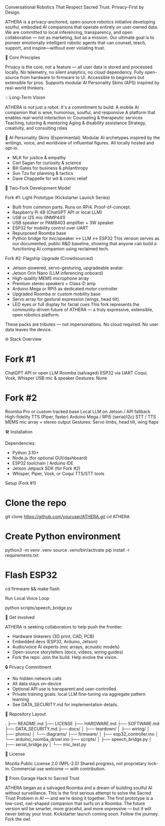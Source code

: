 Conversational Robotics That Respect Sacred Trust. Privacy-First by Design.

ATHERA is a privacy-anchored, open-source robotics initiative developing soulful, embodied AI companions that operate entirely on user-owned data. We are committed to local inferencing, transparency, and open collaboration — not as marketing, but as a mission. Our ultimate goal is to pioneer emotionally intelligent robotic agents that can counsel, teach, support, and inspire—without ever violating trust.


🧭 Core Principles

Privacy is the core, not a feature — all user data is stored and processed locally. No telemetry, no silent analytics, no cloud dependency. Fully open-source from hardware to firmware to UI. 
Accessible to beginners but extensible for pros. Supports modular AI Personality Skins (APS) inspired by real-world thinkers.

💡 Long-Term Vision

ATHERA is not just a robot. It's a commitment to build: 
A mobile AI companion that is wise, humorous, soulful, and responsive
A platform that enables real-world interaction in:
Counseling & therapeutic services
Teaching, tutoring & mentoring
Aging & disability assistance
Strategy, creativity, and consulting roles

🧠 AI Personality Skins (Experimental):  Modular AI archetypes inspired by the writings, voice, and worldview of influential figures. All locally hosted and opt-in.

- MLK for justice & empathy
- Carl Sagan for curiosity & science
- Bill Gates for business & philanthropy
- Sun Tzu for planning & tactics
- Dave Chappelle for wit & comic relief

🔀 Two-Fork Development Model

Fork #1: Light Prototype (Kickstarter Launch Series)
- Built from common parts. Runs on RPi4. Proof-of-concept.
- Raspberry Pi 4B (ChatGPT API or local LLM)
- USB or I2S mic (INMP441)
- USB speaker or PAM8403 amplifier + 3W speaker
- ESP32 for mobility control over UART
- Repurposed Roomba base
- Python bridge for mic/speaker ↔ LLM ↔ ESP32 This version serves as our documented, public R&D baseline, showing that anyone can build a functioning AI companion using reclaimed tech.

Fork #2: Flagship Upgrade (Crowdsourced)
- Jetson-powered, servo-gesturing, upgradeable avatar.
- Jetson Orin Nano (LLM inferencing onboard)
- High-quality MEMS microphone array
- Premium stereo speakers + Class-D amp
- Arduino Mega or RPi5 as dedicated motor controller
- Upgraded Roomba or custom mobility base
- Servo array for gestural expression (wings, head tilt)
- LED eyes or full display for facial cues This fork represents the community-driven future of ATHERA — a truly expressive, extensible, open robotics platform.

These packs are tributes — not impersonations. No cloud required. No user data leaves the device.

🌐 Stack Overview

# Fork #1
ChatGPT API or open LLM
Roomba (salvaged)
ESP32 via UART
Coqui, Vosk, Whisper
USB mic & speaker
Gestures: None

# Fork #2
Roomba Pro or custom tracked base
Local LLM on Jetson / API fallback
High-fidelity TTS (Piper, faster)
Arduino Mega / RPi5 (serial/i2c)
STT / TTS
MEMS mic array + stereo output
Gestures: Servo limbs, head tilt, wing flaps


🛠️ Installation

Dependencies:
- Python 3.10+
- Node.js (for optional GUI/dashboard)
- ESP32 toolchain / Arduino IDE
- Jetson Jetpack SDK (for Fork #2)
- Whisper, Piper, Vosk, or Coqui TTS/STT tools

Setup (Fork #1)

# Clone the repo
git clone https://github.com/youruser/ATHERA.git
cd ATHERA

# Create Python environment
python3 -m venv .venv
source .venv/bin/activate
pip install -r requirements.txt

# Flash ESP32
cd firmware && make flash

Run Local Voice Loop

python scripts/speech_bridge.py

🚀 Get Involved

ATHERA is seeking collaborators to help push the frontier:

- Hardware tinkerers (3D print, CAD, PCB)
- Embedded devs (ESP32, Arduino, Jetson)
- Audio/voice AI experts (mic arrays, acoustic models)
- Open-source storytellers (docs, videos, wiring guides)
- Fork the repo. Join the build. Help evolve the vision.

🔒 Privacy Commitment

- No hidden network calls
- All data stays on-device
- Optional API use is transparent and user-controlled
- Private training goals: local LLM fine-tuning via aggregate pattern learning
- See DATA_SECURITY.md for implementation details.

📁 Repository Layout

.
├── README.md
├── LICENSE
├── HARDWARE.md
├── SOFTWARE.md
├── DATA_SECURITY.md
├── docs/
│   ├── teardown/
│   ├── wiring/
│   ├── photos/
│   └── diagrams/
├── firmware/
│   ├── esp32_controller.ino
│   └── arduino_roomba_driver.ino
├── scripts/
│   ├── speech_bridge.py
│   ├── serial_bridge.py
│   └── mic_test.py

📄 License

Mozilla Public License 2.0 (MPL-2.0)
Shared progress, not proprietary lock-in. Commercial use welcome — with contribution.

🦉 From Garage Hack to Sacred Trust

ATHERA began as a salvaged Roomba and a dream of building soulful AI without surveillance. This is the first serious attempt to solve the Sacred Trust Problem in AI — and we’re doing it together.
The first prototype is a low-cost, owl-shaped companion that surfs on a Roomba. The future version will be smarter, more graceful, and more expressive — but it will never betray your trust.
Kickstarter launch coming soon. Follow the journey. Fork the owl.

